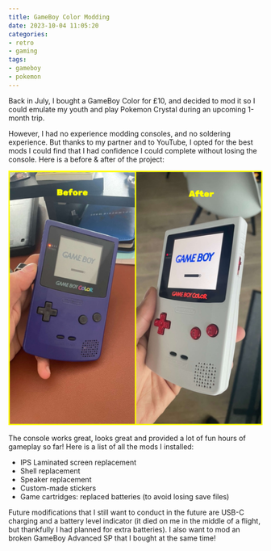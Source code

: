 ```yaml
---
title: GameBoy Color Modding
date: 2023-10-04 11:05:20
categories: 
- retro
- gaming
tags:
- gameboy
- pokemon
---
```


Back in July, I bought a GameBoy Color for £10, and decided to mod it so I could emulate my youth and play Pokemon Crystal during an upcoming 1-month trip.

However, I had no experience modding consoles, and no soldering experience. But thanks to my partner and to YouTube, I opted for the best mods I could find that I had confidence I could complete without losing the console. Here is a before & after of the project:

![Before and after modding the GameBoy Color console](./GBC-Modding/gbc_before_after.jpg)

<!--more-->

The console works great, looks great and provided a lot of fun hours of gameplay so far! Here is a list of all the mods I installed:

* IPS Laminated screen replacement
* Shell replacement
* Speaker replacement
* Custom-made stickers
* Game cartridges: replaced batteries (to avoid losing save files)

Future modifications that I still want to conduct in the future are USB-C charging and a battery level indicator (it died on me in the middle of a flight, but thankfully I had planned for extra batteries). I also want to mod an broken GameBoy Advanced SP that I bought at the same time!